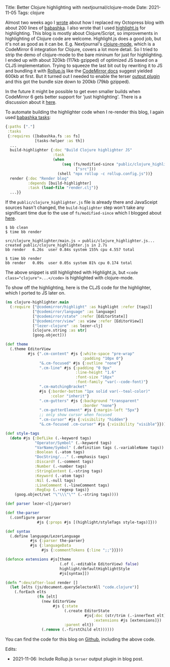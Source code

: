 Title: Better Clojure highlighting with nextjournal/clojure-mode
Date: 2021-11-05
Tags: clojure

Almost two weeks ago I [wrote](migrating-octopress-to-babashka.html) about how I
replaced my Octopress blog with about 200 lines of
[babashka](https://github.com/babashka/babashka). I also wrote that I used
[highlight.js](https://highlightjs.org/) for highlighting. This blog is mostly
about Clojure/Script, so improvements in highlighting of Clojure code are
welcome. Highlight.js does a good job, but it's not as good as it can
be. E.g. Nextjournal's
[clojure-mode](https://nextjournal.github.io/clojure-mode/), which is a
CodeMirror 6 integration for Clojure, covers a lot more detail. So I tried to
strip the demo of clojure-mode to the bare mininum for just for highlighting. I
ended up with about 320kb (117kb gzipped) of optimized JS based on a CLJS
implementation. Trying to squeeze the last bit out by rewriting it to JS and
bundling it with [Rollup.js](https://rollupjs.org/guide/en/) like the
[CodeMirror docs](https://codemirror.net/6/examples/bundle/) suggest yielded
600kb at first. But it turned out I needed to enable the terser [output
plugin](https://rollupjs.org/guide/en/#using-output-plugins) and this got the
bundle size down to 200kb (79kb gzipped).

In the future it might be possible to get even smaller builds when CodeMirror 6
gets better support for 'just highlighting'. There is a discussion about it
[here](https://discuss.codemirror.net/t/only-syntax-highlighting/2635/5).

To automate building the highlighter code when I re-render this blog, I again
used [babashka tasks](https://book.babashka.org/#tasks):

``` clojure
{:paths ["."]
 :tasks
 {:requires ([babashka.fs :as fs]
             [tasks-helper :as th])
  ...
  build-highlighter {:doc "Build Clojure highlighter JS"
                     :task
                     (when
                         (seq (fs/modified-since "public/clojure_highlighter.js"
                               ["src"]))
                       (shell "npx rollup -c rollup.config.js"))}
  render {:doc "Render blog"
          :depends [build-highlighter]
          :task (load-file "render.clj")}
  ...}}
```

If the `public/clojure_highlighter.js` file is already there and JavaSceipt
sources hasn't changed, the `build-higlighter` step won't take any significant
time due to the use of `fs/modified-since` which I blogged about
[here](speeding-up-builds-fs-modified-since.html).

``` shell
$ bb clean
$ time bb render

src/clojure_highlighter/main.js → public/clojure_highlighter.js...
created public/clojure_highlighter.js in 2.7s
bb render   6.26s  user 0.84s system 155% cpu 4.557 total

$ time bb render
bb render   0.09s  user 0.05s system 81% cpu 0.174 total
```

The above snippet is still highlighted with Highlight.js, but
`<code class="clojure">...</code>` is highlighted with clojure-mode.

To show off the highlighting, here is the CLJS code for the highlighter, which I
ported to JS later on.

``` clojure
(ns clojure-highlighter.main
  (:require ["@codemirror/highlight" :as highlight :refer [tags]]
            ["@codemirror/language" :as language]
            ["@codemirror/state" :refer [EditorState]]
            ["@codemirror/view" :as view :refer [EditorView]]
            ["lezer-clojure" :as lezer-clj]
            [clojure.string :as str]
            [goog.object]))

(def theme
  (.theme EditorView
          #js {".cm-content" #js {:white-space "pre-wrap"
                                  :padding "10px 0"}
               "&.cm-focused" #js {:outline "none"}
               ".cm-line" #js {:padding "0 9px"
                               :line-height "1.6"
                               :font-size "16px"
                               :font-family "var(--code-font)"}
               ".cm-matchingBracket"
               #js {:border-bottom "1px solid var(--teal-color)"
                    :color "inherit"}
               ".cm-gutters" #js {:background "transparent"
                                  :border "none"}
               ".cm-gutterElement" #js {:margin-left "5px"}
               ;; only show cursor when focused
               ".cm-cursor" #js {:visibility "hidden"}
               "&.cm-focused .cm-cursor" #js {:visibility "visible"}}))

(def style-tags
  (doto #js {:DefLike (.-keyword tags)
             "Operator/Symbol" (.-keyword tags)
             "VarName/Symbol" (.definition tags (.-variableName tags))
             :Boolean (.-atom tags)
             "DocString/..." (.-emphasis tags)
             :Discard! (.-comment tags)
             :Number (.-number tags)
             :StringContent (.-string tags)
             :Keyword (.-atom tags)
             :Nil (.-null tags)
             :LineComment (.-lineComment tags)
             :RegExp (.-regexp tags)}
    (goog.object/set "\"\\\"\"" (.-string tags))))

(def parser lezer-clj/parser)

(def the-parser
  (.configure parser
              #js {:props #js [(highlight/styleTags style-tags)]}))

(def syntax
  (.define language/LezerLanguage
           #js {:parser the-parser}
           #js {:languageData
                #js {:commentTokens {:line ";;"}}}))

(defonce extensions #js[theme
                        (.of (.-editable EditorView) false)
                        highlight/defaultHighlightStyle
                        #js[syntax]])

(defn ^:dev/after-load render []
  (let [elts (js/document.querySelectorAll "code.clojure")]
    (.forEach elts
              (fn [elt]
                (new EditorView
                     #js {:state
                          (.create EditorState
                                   #js{:doc (str/trim (.-innerText elt))
                                       :extensions #js [extensions]})
                          :parent elt})
                (.remove (.-firstChild elt))))))
```

You can find the code for this blog on
[Github](https://github.com/borkdude/blog), including the above code.

Edits:

- 2021-11-06: Include Rollup.js `terser` output plugin in blog post.

